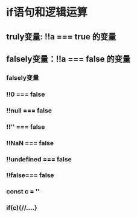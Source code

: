 # if语句和逻辑运算

## truly变量: !!a === true 的变量
## falsely变量：!!a === false 的变量

### falsely变量
### !!0 === false
### !!null === false
### !!'' === false
### !!NaN === false
### !!undefined === false
### !!false=== false

### const c = ''
### if(c){//....}